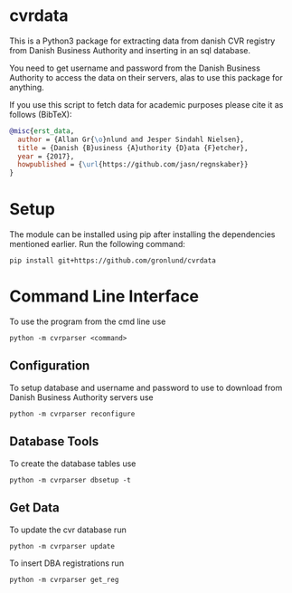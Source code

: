 # cvrdata
This is a Python3 package for extracting data from danish CVR registry from Danish Business Authority and inserting in an sql database.


You need to get username and password from the Danish Business Authority to access the data on their servers, alas to use this package for anything.


If you use this script to fetch data for academic purposes please cite it as follows (BibTeX):
```bibtex
@misc{erst_data,
  author = {Allan Gr{\o}nlund and Jesper Sindahl Nielsen},
  title = {Danish {B}usiness {A}uthority {D}ata {F}etcher},
  year = {2017},
  howpublished = {\url{https://github.com/jasn/regnskaber}}
}
```

# Setup
The module can be installed using pip after installing the dependencies mentioned earlier.
Run the following command:

``pip install git+https://github.com/gronlund/cvrdata``


#  Command Line Interface
To use the program from the cmd line use

``python -m cvrparser <command> ``

## Configuration
To setup database and username and password to use to download from Danish Business Authority servers use

``python -m cvrparser reconfigure``

## Database Tools
To create the database tables use

``python -m cvrparser dbsetup -t``

## Get Data
To update the cvr database run

``python -m cvrparser update ``

To insert DBA registrations run

``python -m cvrparser get_reg ``

